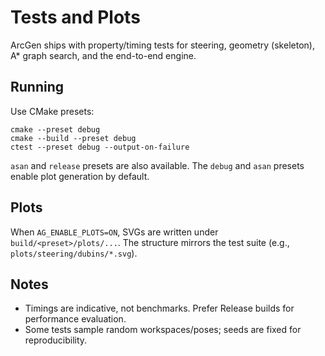 # Tests and Plots

ArcGen ships with property/timing tests for steering, geometry (skeleton), A* graph search, and the end-to-end engine.

## Running

Use CMake presets:

```
cmake --preset debug
cmake --build --preset debug
ctest --preset debug --output-on-failure
```

`asan` and `release` presets are also available. The `debug` and `asan` presets enable plot generation by default.

## Plots

When `AG_ENABLE_PLOTS=ON`, SVGs are written under `build/<preset>/plots/...`. The structure mirrors the test suite (e.g., `plots/steering/dubins/*.svg`).

## Notes

- Timings are indicative, not benchmarks. Prefer Release builds for performance evaluation.
- Some tests sample random workspaces/poses; seeds are fixed for reproducibility.

